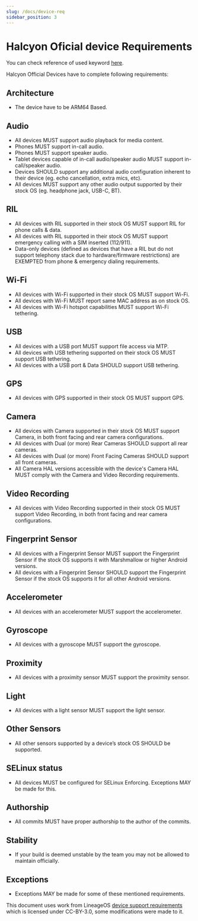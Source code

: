 ```yaml
---
slug: /docs/device-req
sidebar_position: 3
---
```


# Halcyon Oficial device Requirements

You can check reference of used keyword [here](https://datatracker.ietf.org/doc/html/rfc2119).

Halcyon Official Devices have to complete following requirements:

## Architecture
* The device have to be ARM64 Based.

## Audio
* All devices MUST support audio playback for media content.
* Phones MUST support in-call audio.
* Phones MUST support speaker audio.
* Tablet devices capable of in-call audio/speaker audio MUST support in-call/speaker audio.
* Devices SHOULD support any additional audio configuration inherent to their device (eg. echo cancellation, extra mics, etc).
* All devices MUST support any other audio output supported by their stock OS (eg. headphone jack, USB-C, BT).

## RIL
* All devices with RIL supported in their stock OS MUST support RIL for phone calls & data.
* All devices with RIL supported in their stock OS MUST support emergency calling with a SIM inserted (112/911).
* Data-only devices (defined as devices that have a RIL but do not support telephony stack due to hardware/firmware restrictions) are EXEMPTED from phone & emergency dialing requirements.

## Wi-Fi
* All devices with Wi-Fi supported in their stock OS MUST support Wi-Fi.
* All devices with Wi-Fi MUST report same MAC address as on stock OS.
* All devices with Wi-Fi hotspot capabilities MUST support Wi-Fi tethering.

## USB
* All devices with a USB port MUST support file access via MTP.
* All devices with USB tethering supported on their stock OS MUST support USB tethering.
* All devices with a USB port & Data SHOULD support USB tethering.

## GPS
* All devices with GPS supported in their stock OS MUST support GPS.

## Camera
* All devices with Camera supported in their stock OS MUST support Camera, in both front facing and rear camera configurations.
* All devices with Dual (or more) Rear Cameras SHOULD support all rear cameras.
* All devices with Dual (or more) Front Facing Cameras SHOULD support all front cameras.
* All Camera HAL versions accessible with the device's Camera HAL MUST comply with the Camera and Video Recording requirements.

## Video Recording
* All devices with Video Recording supported in their stock OS MUST support Video Recording, in both front facing and rear camera configurations.

## Fingerprint Sensor
* All devices with a Fingerprint Sensor MUST support the Fingerprint Sensor if the stock OS supports it with Marshmallow or higher Android versions.
* All devices with a Fingerprint Sensor SHOULD support the Fingerprint Sensor if the stock OS supports it for all other Android versions.

## Accelerometer
* All devices with an accelerometer MUST support the accelerometer.

## Gyroscope
* All devices with a gyroscope MUST support the gyroscope.

## Proximity
* All devices with a proximity sensor MUST support the proximity sensor.

## Light
* All devices with a light sensor MUST support the light sensor.

## Other Sensors
* All other sensors supported by a device’s stock OS SHOULD be supported.

## SELinux status
* All devices MUST be configured for SELinux Enforcing. Exceptions MAY be made for this.

## Authorship
* All commits MUST have proper authorship to the author of the commits.

## Stability
* If your build is deemed unstable by the team you may not be allowed to maintain officially.

## Exceptions
* Exceptions MAY be made for some of these mentioned requirements.

This document uses work from LineageOS [device support requirements](https://github.com/LineageOS/charter/blob/master/device-support-requirements.md) which is licensed under CC-BY-3.0, some modifications were made to it.